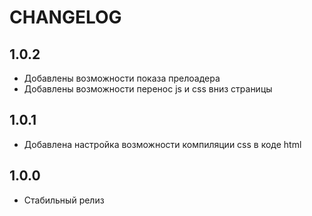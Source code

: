CHANGELOG
==============

1.0.2
-----------------
  * Добавлены возможности показа прелоадера
  * Добавлены возможности перенос js и css вниз страницы

1.0.1
-----------------
  * Добавлена настройка возможности компиляции css в коде html

1.0.0
-----------------
  * Стабильный релиз
